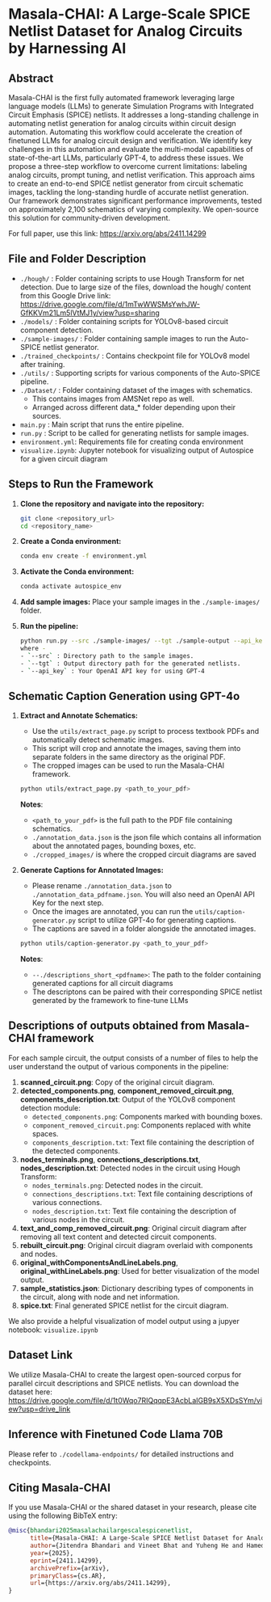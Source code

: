 # Masala-CHAI: A Large-Scale SPICE Netlist Dataset for Analog Circuits by Harnessing AI

## Abstract
Masala-CHAI is the first fully automated framework leveraging large language models (LLMs) to generate Simulation Programs with Integrated Circuit Emphasis (SPICE) netlists. It addresses a long-standing challenge in automating netlist generation for analog circuits within circuit design automation. Automating this workflow could accelerate the creation of finetuned LLMs for analog circuit design and verification. We identify key challenges in this automation and evaluate the multi-modal capabilities of state-of-the-art LLMs, particularly GPT-4, to address these issues. We propose a three-step workflow to overcome current limitations: labeling analog circuits, prompt tuning, and netlist verification. This approach aims to create an end-to-end SPICE netlist generator from circuit schematic images, tackling the long-standing hurdle of accurate netlist generation. Our framework demonstrates significant performance improvements, tested on approximately 2,100 schematics of varying complexity. We open-source this solution for community-driven development.

For full paper, use this link: https://arxiv.org/abs/2411.14299

## File and Folder Description

- `./hough/` : Folder containing scripts to use Hough Transform for net detection. Due to large size of the files, download the hough/ content from this Google Drive link: https://drive.google.com/file/d/1mTwWWSMsYwhJW-GfKKVm21Lm5lVtMJ1y/view?usp=sharing
- `./models/` : Folder containing scripts for YOLOv8-based circuit component detection.
- `./sample-images/` : Folder containing sample images to run the Auto-SPICE netlist generator.
- `./trained_checkpoints/` : Contains checkpoint file for YOLOv8 model after training.
- `./utils/` : Supporting scripts for various components of the Auto-SPICE pipeline.
- `./Dataset/` : Folder containing dataset of the images with schematics.
     - This contains images from AMSNet repo as well.
     - Arranged across different data_* folder depending upon their sources.
- `main.py` : Main script that runs the entire pipeline.
- `run.py` : Script to be called for generating netlists for sample images.
- `environment.yml`: Requirements file for creating conda environment
- `visualize.ipynb`: Jupyter notebook for visualizing output of Autospice for a given circuit diagram

## Steps to Run the Framework

1. **Clone the repository and navigate into the repository:**

   ```bash
   git clone <repository_url>
   cd <repository_name>
2. **Create a Conda environment:**

   ```bash
   conda env create -f environment.yml
3. **Activate the Conda environment:**
	```bash
   conda activate autospice_env
4. **Add sample images:**
	Place your sample images in the `./sample-images/` folder.
5. **Run the pipeline:**
	```bash
	python run.py --src ./sample-images/ --tgt ./sample-output --api_key <openai_api_key>
	where - 
	- `--src` : Directory path to the sample images.
	- `--tgt` : Output directory path for the generated netlists.
	- `--api_key` : Your OpenAI API key for using GPT-4

## Schematic Caption Generation using GPT-4o

1. **Extract and Annotate Schematics:**
    - Use the `utils/extract_page.py` script to process textbook PDFs and automatically detect schematic images.
    - This script will crop and annotate the images, saving them into separate folders in the same directory as the original PDF.
    - The cropped images can be used to run the Masala-CHAI framework.

    ```bash
    python utils/extract_page.py <path_to_your_pdf> 
    ```
    **Notes**:
    - `<path_to_your_pdf>` is the full path to the PDF file containing schematics.
    - `./annotation_data.json` is the json file which contains all information about the annotated pages, bounding boxes, etc.
    - `./cropped_images/` is where the cropped circuit diagrams are saved

2. **Generate Captions for Annotated Images:**
    - Please rename `./annotation_data.json` to `./annotation_data_pdfname.json`. You will also need an OpenAI API Key for the next step.
    - Once the images are annotated, you can run the `utils/caption-generator.py` script to utilize GPT-4o for generating captions.
    - The captions are saved in a folder alongside the annotated images.

    ```bash
    python utils/caption-generator.py <path_to_your_pdf> 
    ```
    **Notes**:
    - `--./descriptions_short_<pdfname>`: The path to the folder containing generated captions for all circuit diagrams
    - The descriptons can be paired with their corresponding SPICE netlist generated by the framework to fine-tune LLMs


## Descriptions of outputs obtained from Masala-CHAI framework

For each sample circuit, the output consists of a number of files to help the user understand the output of various components in the pipeline:

1. **scanned_circuit.png**: Copy of the original circuit diagram.
2. **detected_components.png**, **component_removed_circuit.png**, **components_description.txt**: Output of the YOLOv8 component detection module:
   - `detected_components.png`: Components marked with bounding boxes.
   - `component_removed_circuit.png`: Components replaced with white spaces.
   - `components_description.txt`: Text file containing the description of the detected components.
3. **nodes_terminals.png**, **connections_descriptions.txt**, **nodes_description.txt**: Detected nodes in the circuit using Hough Transform:
   - `nodes_terminals.png`: Detected nodes in the circuit.
   - `connections_descriptions.txt`: Text file containing descriptions of various connections.
   - `nodes_description.txt`: Text file containing the description of various nodes in the circuit.
4. **text_and_comp_removed_circuit.png**: Original circuit diagram after removing all text content and detected circuit components.
5. **rebuilt_circuit.png**: Original circuit diagram overlaid with components and nodes.
6. **original_withComponentsAndLineLabels.png**, **original_withLineLabels.png**: Used for better visualization of the model output.
7. **sample_statistics.json**: Dictionary describing types of components in the circuit, along with node and net information.
8. **spice.txt**: Final generated SPICE netlist for the circuit diagram.

We also provide a helpful visualization of model output using a jupyer notebook: `visualize.ipynb`

## Dataset Link

We utilize Masala-CHAI to create the largest open-sourced corpus for parallel circuit descriptions and SPICE netlists. You can download the dataset here: https://drive.google.com/file/d/1t0Wqo7RIQqqpE3AcbLaIGB9sX5XDsSYm/view?usp=drive_link

## Inference with Finetuned Code Llama 70B

Please refer to `./codellama-endpoints/` for detailed instructions and checkpoints.

## Citing Masala-CHAI

If you use Masala-CHAI or the shared dataset in your research, please cite using the following BibTeX entry:

```bibtex
@misc{bhandari2025masalachailargescalespicenetlist,
      title={Masala-CHAI: A Large-Scale SPICE Netlist Dataset for Analog Circuits by Harnessing AI}, 
      author={Jitendra Bhandari and Vineet Bhat and Yuheng He and Hamed Rahmani and Siddharth Garg and Ramesh Karri},
      year={2025},
      eprint={2411.14299},
      archivePrefix={arXiv},
      primaryClass={cs.AR},
      url={https://arxiv.org/abs/2411.14299}, 
}
